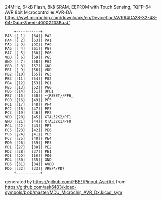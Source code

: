 24MHz, 64kB Flash, 8kB SRAM, EEPROM with Touch Sensing, TQFP-64
AVR 8bit Microcontroller AVR-DA
https://ww1.microchip.com/downloads/en/DeviceDoc/AVR64DA28-32-48-64-Data-Sheet-40002233B.pdf


	    +-----------+
	PA3 |[ 1]   [64]| PA2
	PA4 |[ 2]   [63]| PA1
	PA5 |[ 3]   [62]| PA0
	PA6 |[ 4]   [61]| PG7
	PA7 |[ 5]   [60]| PG6
	VDD |[ 6]   [59]| PG5
	GND |[ 7]   [58]| PG4
	PB0 |[ 8]   [57]| GND
	PB1 |[ 9]   [56]| VDD
	PB2 |[10]   [55]| PG3
	PB3 |[11]   [54]| PG2
	PB4 |[12]   [53]| PG1
	PB5 |[13]   [52]| PG0
	PB6 |[14]   [51]| UPDI
	PB7 |[15]   [50]| ~{RESET}/PF6_
	PC0 |[16]   [49]| PF5
	PC1 |[17]   [48]| PF4
	PC2 |[18]   [47]| PF3
	PC3 |[19]   [46]| PF2
	VDD |[20]   [45]| XTAL32K2/PF1
	GND |[21]   [44]| XTAL32K1/PF0
	PC4 |[22]   [43]| PE7
	PC5 |[23]   [42]| PE6
	PC6 |[24]   [41]| PE5
	PC7 |[25]   [40]| PE4
	PD0 |[26]   [39]| PE3
	PD1 |[27]   [38]| PE2
	PD2 |[28]   [37]| PE1
	PD3 |[29]   [36]| PE0
	PD4 |[30]   [35]| GND
	PD5 |[31]   [34]| AVDD
	PD6 |[32]   [33]| VREFA/PD7
	    +-----------+


generated by https://github.com/FBEZ/Pinout-AsciiArt from https://github.com/ask6483/kicad-symbols/blob/master/MCU_Microchip_AVR_Dx.kicad_sym